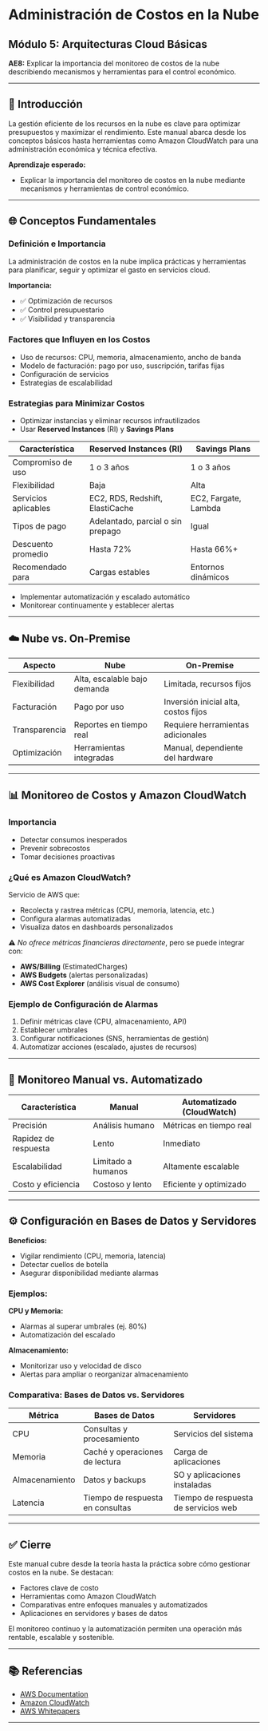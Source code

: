# Administración de Costos en la Nube

## Módulo 5: Arquitecturas Cloud Básicas
**AE8:** Explicar la importancia del monitoreo de costos de la nube describiendo mecanismos y herramientas para el control económico.

---

## 📘 Introducción

La gestión eficiente de los recursos en la nube es clave para optimizar presupuestos y maximizar el rendimiento. Este manual abarca desde los conceptos básicos hasta herramientas como Amazon CloudWatch para una administración económica y técnica efectiva.

**Aprendizaje esperado:**
- Explicar la importancia del monitoreo de costos en la nube mediante mecanismos y herramientas de control económico.

---

## 🌐 Conceptos Fundamentales

### Definición e Importancia
La administración de costos en la nube implica prácticas y herramientas para planificar, seguir y optimizar el gasto en servicios cloud.

**Importancia:**
- ✅ Optimización de recursos
- ✅ Control presupuestario
- ✅ Visibilidad y transparencia

### Factores que Influyen en los Costos
- Uso de recursos: CPU, memoria, almacenamiento, ancho de banda
- Modelo de facturación: pago por uso, suscripción, tarifas fijas
- Configuración de servicios
- Estrategias de escalabilidad

### Estrategias para Minimizar Costos
- Optimizar instancias y eliminar recursos infrautilizados
- Usar **Reserved Instances** (RI) y **Savings Plans**

| Característica       | Reserved Instances (RI)          | Savings Plans                     |
|----------------------|----------------------------------|-----------------------------------|
| Compromiso de uso    | 1 o 3 años                       | 1 o 3 años                        |
| Flexibilidad         | Baja                             | Alta                              |
| Servicios aplicables | EC2, RDS, Redshift, ElastiCache  | EC2, Fargate, Lambda              |
| Tipos de pago        | Adelantado, parcial o sin prepago| Igual                             |
| Descuento promedio   | Hasta 72%                        | Hasta 66%+                        |
| Recomendado para     | Cargas estables                  | Entornos dinámicos                |

- Implementar automatización y escalado automático
- Monitorear continuamente y establecer alertas

---

## ☁️ Nube vs. On-Premise

| Aspecto         | Nube                                   | On-Premise                          |
|-----------------|----------------------------------------|-------------------------------------|
| Flexibilidad    | Alta, escalable bajo demanda           | Limitada, recursos fijos            |
| Facturación     | Pago por uso                           | Inversión inicial alta, costos fijos|
| Transparencia   | Reportes en tiempo real                | Requiere herramientas adicionales   |
| Optimización    | Herramientas integradas                | Manual, dependiente del hardware    |

---

## 📊 Monitoreo de Costos y Amazon CloudWatch

### Importancia
- Detectar consumos inesperados
- Prevenir sobrecostos
- Tomar decisiones proactivas

### ¿Qué es Amazon CloudWatch?
Servicio de AWS que:
- Recolecta y rastrea métricas (CPU, memoria, latencia, etc.)
- Configura alarmas automatizadas
- Visualiza datos en dashboards personalizados

⚠️ *No ofrece métricas financieras directamente*, pero se puede integrar con:

- **AWS/Billing** (EstimatedCharges)
- **AWS Budgets** (alertas personalizadas)
- **AWS Cost Explorer** (análisis visual de consumo)

### Ejemplo de Configuración de Alarmas
1. Definir métricas clave (CPU, almacenamiento, API)
2. Establecer umbrales
3. Configurar notificaciones (SNS, herramientas de gestión)
4. Automatizar acciones (escalado, ajustes de recursos)

---

## 🧠 Monitoreo Manual vs. Automatizado

| Característica      | Manual                   | Automatizado (CloudWatch)     |
|---------------------|--------------------------|-------------------------------|
| Precisión           | Análisis humano          | Métricas en tiempo real       |
| Rapidez de respuesta| Lento                    | Inmediato                     |
| Escalabilidad       | Limitado a humanos       | Altamente escalable           |
| Costo y eficiencia  | Costoso y lento          | Eficiente y optimizado        |

---

## ⚙️ Configuración en Bases de Datos y Servidores

**Beneficios:**
- Vigilar rendimiento (CPU, memoria, latencia)
- Detectar cuellos de botella
- Asegurar disponibilidad mediante alarmas

### Ejemplos:

**CPU y Memoria:**
- Alarmas al superar umbrales (ej. 80%)
- Automatización del escalado

**Almacenamiento:**
- Monitorizar uso y velocidad de disco
- Alertas para ampliar o reorganizar almacenamiento

### Comparativa: Bases de Datos vs. Servidores

| Métrica    | Bases de Datos                        | Servidores                             |
|------------|----------------------------------------|----------------------------------------|
| CPU        | Consultas y procesamiento              | Servicios del sistema                   |
| Memoria    | Caché y operaciones de lectura         | Carga de aplicaciones                   |
| Almacenamiento | Datos y backups                   | SO y aplicaciones instaladas           |
| Latencia   | Tiempo de respuesta en consultas       | Tiempo de respuesta de servicios web   |

---

## ✅ Cierre

Este manual cubre desde la teoría hasta la práctica sobre cómo gestionar costos en la nube. Se destacan:
- Factores clave de costo
- Herramientas como Amazon CloudWatch
- Comparativas entre enfoques manuales y automatizados
- Aplicaciones en servidores y bases de datos

El monitoreo continuo y la automatización permiten una operación más rentable, escalable y sostenible.

---

## 📚 Referencias

- [AWS Documentation](https://aws.amazon.com/documentation/)
- [Amazon CloudWatch](https://aws.amazon.com/cloudwatch/)
- [AWS Whitepapers](https://aws.amazon.com/whitepapers/)

---